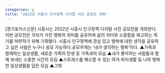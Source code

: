 ```yaml
---
categories: g
title: "2022년 시흥시 인구정책 디지털 사진 공모전 개최"
---
```

[경기포커스신문] 시흥시는 2022년 시흥시 인구정책 디지털 사진 공모전을 개최한다.이번 공모전은 각자가 가진 행복의 의미를 공유하며 삶의 의미와 소중함을 재고하는 계기를 마련하기 위해 기획됐다. 시흥시 인구정책에 관심 있고 행복에 대한 생각을 공유하고 싶은 사람은 누구나 응모 가능하다.공모주제는 ‘내가 생각하는 행복’이다. ▲가족과 함께하는 일상생활, 새로운 가족의 탄생 등 가족과의 모습 ▲내가 좋아하는 사람들과 함께 보내는 소중한 시간의 모습 ▲스트레스를 해소할 수 있는 여가·취미생활 등 나의 행복한 일상생활을 담은 모습 ▲그밖